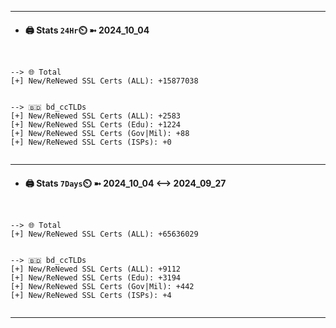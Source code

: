 

---
- #### 🖨️ **Stats** `24Hr`⏲️ ➼ 2024_10_04
```console


--> 🌐 Total
[+] New/ReNewed SSL Certs (ALL): +15877038


--> 🇧🇩 bd_ccTLDs
[+] New/ReNewed SSL Certs (ALL): +2583
[+] New/ReNewed SSL Certs (Edu): +1224
[+] New/ReNewed SSL Certs (Gov|Mil): +88
[+] New/ReNewed SSL Certs (ISPs): +0


```

---
- #### 🖨️ **Stats** `7Days`⏲️ ➼ 2024_10_04 <--> 2024_09_27
```console


--> 🌐 Total
[+] New/ReNewed SSL Certs (ALL): +65636029


--> 🇧🇩 bd_ccTLDs
[+] New/ReNewed SSL Certs (ALL): +9112
[+] New/ReNewed SSL Certs (Edu): +3194
[+] New/ReNewed SSL Certs (Gov|Mil): +442
[+] New/ReNewed SSL Certs (ISPs): +4


```

---

